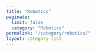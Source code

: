 ```yaml
---
title: "Robotics"
paginate:
  limit: false
  category: "Robotics"
permalink: "/category/robotics/"
layout: category-list
---
```

